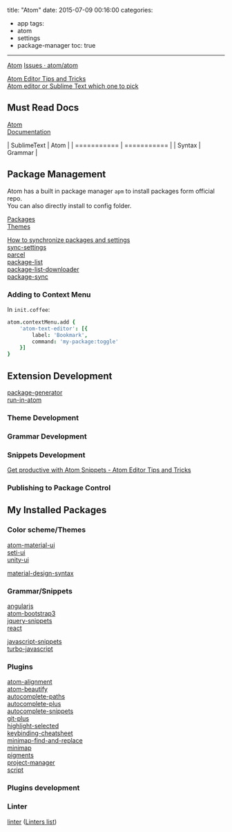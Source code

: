 title: "Atom"
date: 2015-07-09 00:16:00
categories:
- app
tags:
- atom
- settings
- package-manager
toc: true
---

[Atom](https://atom.io/)
[Issues · atom/atom](https://github.com/atom/atom/issues)

[Atom Editor Tips and Tricks](http://www.atomtips.com/)  
[Atom editor or Sublime Text which one to pick](http://www.atomtips.com/atom-editor-vs-sublime-text/)

<!-- more -->

## Must Read Docs

[Atom](https://atom.io/docs/latest/)  
[Documentation](https://atom.io/docs)  

| SublimeText | Atom        |
| =========== | =========== |
| Syntax      | Grammar     |

## Package Management

Atom has a built in package manager `apm` to install packages form official repo.  
You can also directly install to config folder.

[Packages](https://atom.io/packages)  
[Themes](https://atom.io/themes)  

[How to synchronize packages and settings](http://www.atomtips.com/how-to-synchronize-atom-between-computers/)  
[sync-settings](https://atom.io/packages/sync-settings)  
[parcel](https://atom.io/packages/parcel)  
[package-list](https://atom.io/packages/package-list)  
[package-list-downloader](https://atom.io/packages/package-list-downloader)  
[package-sync](https://atom.io/packages/package-sync)  

### Adding to Context Menu

In `init.coffee`:

```coffee
atom.contextMenu.add {
    'atom-text-editor': [{
        label: 'Bookmark',
        command: 'my-package:toggle'
    }]
}
```

## Extension Development

[package-generator](https://atom.io/packages/package-generator)  
[run-in-atom](https://atom.io/packages/run-in-atom)  

### Theme Development

### Grammar Development

### Snippets Development

[Get productive with Atom Snippets - Atom Editor Tips and Tricks](http://www.atomtips.com/get-productive-atom-snippets/)

### Publishing to Package Control

## My Installed Packages

### Color scheme/Themes

[atom-material-ui](https://atom.io/themes/atom-material-ui)  
[seti-ui](https://atom.io/themes/seti-ui)  
[unity-ui](https://atom.io/themes/unity-ui)  

[material-design-syntax](https://atom.io/themes/material-design-syntax)

### Grammar/Snippets

[angularjs](https://atom.io/packages/angularjs)  
[atom-bootstrap3](https://atom.io/packages/atom-bootstrap3)  
[jquery-snippets](https://atom.io/packages/jquery-snippets)  
[react](https://atom.io/packages/react)  

[javascript-snippets](https://atom.io/packages/javascript-snippets)  
[turbo-javascript](https://atom.io/packages/turbo-javascript)  

### Plugins

[atom-alignment](https://atom.io/packages/atom-alignment)  
[atom-beautify](https://atom.io/packages/atom-beautify)  
[autocomplete-paths](https://atom.io/packages/autocomplete-paths)  
[autocomplete-plus](https://atom.io/packages/autocomplete-plus)  
[autocomplete-snippets](https://atom.io/packages/autocomplete-snippets)  
[git-plus](https://atom.io/packages/git-plus)  
[highlight-selected](https://atom.io/packages/highlight-selected)  
[keybinding-cheatsheet](https://atom.io/packages/keybinding-cheatsheet)  
[minimap-find-and-replace](https://atom.io/packages/minimap-find-and-replace)  
[minimap](https://atom.io/packages/minimap)  
[pigments](https://atom.io/packages/pigments)  
[project-manager](https://atom.io/packages/project-manager)  
[script](https://atom.io/packages/script)  

### Plugins development

### Linter

[linter](https://atom.io/packages/linter)  ([Linters list](http://atomlinter.github.io/))
